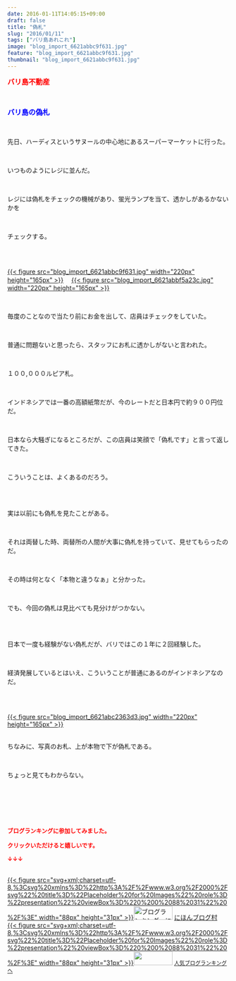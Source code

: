 ```yaml
---
date: 2016-01-11T14:05:15+09:00
draft: false
title: "偽札"
slug: "2016/01/11"
tags: ["バリ島あれこれ"]
image: "blog_import_6621abbc9f631.jpg"
feature: "blog_import_6621abbc9f631.jpg"
thumbnail: "blog_import_6621abbc9f631.jpg"
---
```

<p><font color="#ff0000" size="3"><strong>バリ島不動産</strong></font></p><br/><p><font color="#0000ff" size="3"><strong>バリ島の偽札</strong></font></p><br/><p>先日、ハーディスというサヌールの中心地にあるスーパーマーケットに行った。</p><br/><p>いつものようにレジに並んだ。</p><br/><p>レジには偽札をチェックの機械があり、蛍光ランプを当て、透かしがあるかないかを</p><br/><p>チェックする。</p><br/><p><br/><a href="blog_import_6621abbe224d2.jpg">{{< figure src="blog_import_6621abbc9f631.jpg" width="220px" height="165px" >}}</a> 　<a href="blog_import_6621abc0c08d9.jpg">{{< figure src="blog_import_6621abbf5a23c.jpg" width="220px" height="165px" >}}</a> <br/></p><br/><p>毎度のことなので当たり前にお金を出して、店員はチェックをしていた。</p><br/><p>普通に問題ないと思ったら、スタッフにお札に透かしがないと言われた。</p><br/><p>１００,０００ルピア札。</p><br/><p>インドネシアでは一番の高額紙幣だが、今のレートだと日本円で約９００円位だ。</p><br/><p>日本なら大騒ぎになるところだが、この店員は笑顔で「偽札です」と言って返してきた。</p><br/><p>こういうことは、よくあるのだろう。</p><br/><br/><p>実は以前にも偽札を見たことがある。</p><br/><p>それは両替した時、両替所の人間が大事に偽札を持っていて、見せてもらったのだ。</p><br/><p>その時は何となく「本物と違うなぁ」と分かった。</p><br/><p>でも、今回の偽札は見比べても見分けがつかない。</p><br/><p><br/>日本で一度も経験がない偽札だが、バリではこの１年に２回経験した。</p><br/><p>経済発展しているとはいえ、こういうことが普通にあるのがインドネシアなのだ。</p><br/><p><br/><a href="blog_import_6621abc3897cc.jpg">{{< figure src="blog_import_6621abc2363d3.jpg" width="220px" height="165px" >}}</a> <br/></p><p><br/>ちなみに、写真のお札、上が本物で下が偽札である。</p><br/><p>ちょっと見てもわからない。</p><br/><p><br/></p><br/><p><font color="#ff0000" size="2"><strong>ブログランキングに参加してみました。<br/></strong></font></p><p><font color="#ff0000" size="2"><strong>クリックいただけると嬉しいです。<br/></strong></font></p><p><font color="#ff0000" size="2"><strong>↓↓↓</strong></font></p><p><br/><a href="http://www.blogmura.com/ranking.html" target="_blank">{{< figure src="svg+xml;charset=utf-8,%3Csvg%20xmlns%3D%22http%3A%2F%2Fwww.w3.org%2F2000%2Fsvg%22%20title%3D%22Placeholder%20for%20Images%22%20role%3D%22presentation%22%20viewBox%3D%220%200%2088%2031%22%20%2F%3E" width="88px" height="31px" >}}<noscript><img border="0" alt="ブログランキング・にほんブログ村へ" src="https://img-proxy.blog-video.jp/images?url=http%3A%2F%2Fwww.blogmura.com%2Fimg%2Fwww88_31.gif" width="88" height="31"></noscript></a> <a href="http://www.blogmura.com/ranking.html" target="_blank">にほんブログ村</a> <br/><a title="人気ブログランキングへ" href="link.php?1804582">{{< figure src="svg+xml;charset=utf-8,%3Csvg%20xmlns%3D%22http%3A%2F%2Fwww.w3.org%2F2000%2Fsvg%22%20title%3D%22Placeholder%20for%20Images%22%20role%3D%22presentation%22%20viewBox%3D%220%200%2088%2031%22%20%2F%3E" width="88px" height="31px" >}}<noscript><img border="0" src="https://blog.with2.net/img/banner/banner_22.gif" width="88" height="31"></noscript></a> <a style="FONT-SIZE: 12px" href="link.php?1804582">人気ブログランキングへ</a> </p>

